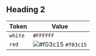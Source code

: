 ## Heading 2

| Token | Value |
| ----- | ----- |
| `white` | `#FFFFFF` |
| `red` | ![#f03c15](https://placehold.co/15x15/f03c15/f03c15.png) `#f03c15` |
